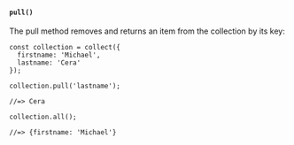 #### ``pull()``
The pull method removes and returns an item from the collection by its key:
	
	const collection = collect({
	  firstname: 'Michael',
	  lastname: 'Cera'
	});
	
	collection.pull('lastname');
	
	//=> Cera
	
	collection.all();
	
	//=> {firstname: 'Michael'}
	